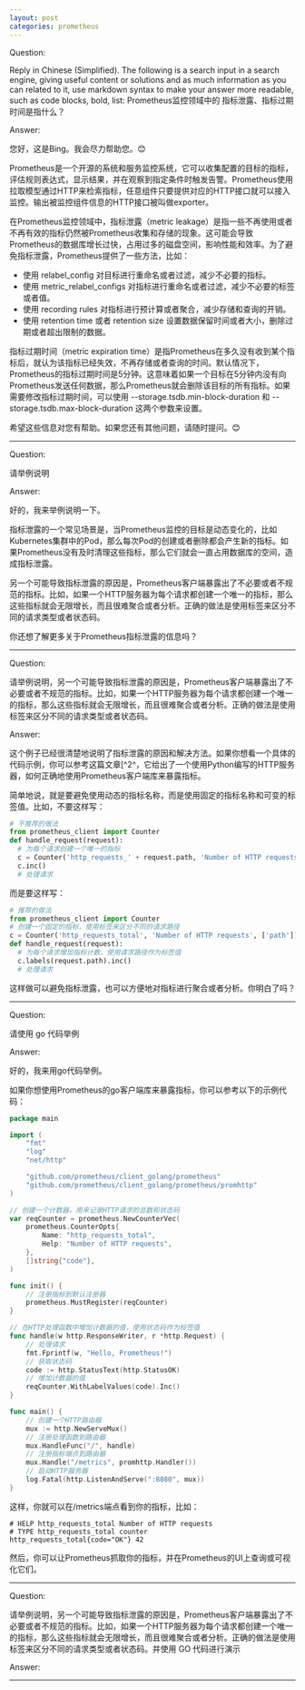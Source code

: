```yaml
---
layout: post
categories: prometheus
---
```

Question:

Reply in Chinese (Simplified).
The following is a search input in a search engine, giving useful content or solutions and as much information as you can related to it, use markdown syntax to make your answer more readable, such as code blocks, bold, list:
Prometheus监控领域中的 指标泄露、指标过期时间是指什么？

Answer:

您好，这是Bing。我会尽力帮助您。😊

Prometheus是一个开源的系统和服务监控系统，它可以收集配置的目标的指标，评估规则表达式，显示结果，并在观察到指定条件时触发告警。Prometheus使用拉取模型通过HTTP来检索指标，任意组件只要提供对应的HTTP接口就可以接入监控。输出被监控组件信息的HTTP接口被叫做exporter。

在Prometheus监控领域中，指标泄露（metric leakage）是指一些不再使用或者不再有效的指标仍然被Prometheus收集和存储的现象。这可能会导致Prometheus的数据库增长过快，占用过多的磁盘空间，影响性能和效率。为了避免指标泄露，Prometheus提供了一些方法，比如：

- 使用 relabel_config 对目标进行重命名或者过滤，减少不必要的指标。
- 使用 metric_relabel_configs 对指标进行重命名或者过滤，减少不必要的标签或者值。
- 使用 recording rules 对指标进行预计算或者聚合，减少存储和查询的开销。
- 使用 retention time 或者 retention size 设置数据保留时间或者大小，删除过期或者超出限制的数据。

指标过期时间（metric expiration time）是指Prometheus在多久没有收到某个指标后，就认为该指标已经失效，不再存储或者查询的时间。默认情况下，Prometheus的指标过期时间是5分钟。这意味着如果一个目标在5分钟内没有向Prometheus发送任何数据，那么Prometheus就会删除该目标的所有指标。如果需要修改指标过期时间，可以使用 --storage.tsdb.min-block-duration 和 --storage.tsdb.max-block-duration 这两个参数来设置。

希望这些信息对您有帮助。如果您还有其他问题，请随时提问。😊


<hr/>

Question:

请举例说明

Answer:

好的，我来举例说明一下。

指标泄露的一个常见场景是，当Prometheus监控的目标是动态变化的，比如Kubernetes集群中的Pod，那么每次Pod的创建或者删除都会产生新的指标。如果Prometheus没有及时清理这些指标，那么它们就会一直占用数据库的空间，造成指标泄露。

另一个可能导致指标泄露的原因是，Prometheus客户端暴露出了不必要或者不规范的指标。比如，如果一个HTTP服务器为每个请求都创建一个唯一的指标，那么这些指标就会无限增长，而且很难聚合或者分析。正确的做法是使用标签来区分不同的请求类型或者状态码。

你还想了解更多关于Prometheus指标泄露的信息吗？

<hr/>

Question:

请举例说明，另一个可能导致指标泄露的原因是，Prometheus客户端暴露出了不必要或者不规范的指标。比如，如果一个HTTP服务器为每个请求都创建一个唯一的指标，那么这些指标就会无限增长，而且很难聚合或者分析。正确的做法是使用标签来区分不同的请求类型或者状态码。

Answer:

这个例子已经很清楚地说明了指标泄露的原因和解决方法。如果你想看一个具体的代码示例，你可以参考这篇文章[^2^，它给出了一个使用Python编写的HTTP服务器，如何正确地使用Prometheus客户端库来暴露指标。

简单地说，就是要避免使用动态的指标名称，而是使用固定的指标名称和可变的标签值。比如，不要这样写：

```python
# 不推荐的做法
from prometheus_client import Counter
def handle_request(request):
  # 为每个请求创建一个唯一的指标
  c = Counter('http_requests_' + request.path, 'Number of HTTP requests')
  c.inc()
  # 处理请求
```

而是要这样写：

```python
# 推荐的做法
from prometheus_client import Counter
# 创建一个固定的指标，使用标签来区分不同的请求路径
c = Counter('http_requests_total', 'Number of HTTP requests', ['path'])
def handle_request(request):
  # 为每个请求增加指标计数，使用请求路径作为标签值
  c.labels(request.path).inc()
  # 处理请求
```

这样做可以避免指标泄露，也可以方便地对指标进行聚合或者分析。你明白了吗？


<hr/>

Question:

请使用 go 代码举例

Answer:

好的，我来用go代码举例。

如果你想使用Prometheus的go客户端库来暴露指标，你可以参考以下的示例代码：

```go
package main

import (
	"fmt"
	"log"
	"net/http"

	"github.com/prometheus/client_golang/prometheus"
	"github.com/prometheus/client_golang/prometheus/promhttp"
)

// 创建一个计数器，用来记录HTTP请求的总数和状态码
var reqCounter = prometheus.NewCounterVec(
	prometheus.CounterOpts{
		Name: "http_requests_total",
		Help: "Number of HTTP requests",
	},
	[]string{"code"},
)

func init() {
	// 注册指标到默认注册器
	prometheus.MustRegister(reqCounter)
}

// 在HTTP处理函数中增加计数器的值，使用状态码作为标签值
func handle(w http.ResponseWriter, r *http.Request) {
	// 处理请求
	fmt.Fprintf(w, "Hello, Prometheus!")
	// 获取状态码
	code := http.StatusText(http.StatusOK)
	// 增加计数器的值
	reqCounter.WithLabelValues(code).Inc()
}

func main() {
	// 创建一个HTTP路由器
	mux := http.NewServeMux()
	// 注册处理函数到路由器
	mux.HandleFunc("/", handle)
	// 注册指标端点到路由器
	mux.Handle("/metrics", promhttp.Handler())
	// 启动HTTP服务器
	log.Fatal(http.ListenAndServe(":8080", mux))
}
```

这样，你就可以在/metrics端点看到你的指标，比如：

```text
# HELP http_requests_total Number of HTTP requests
# TYPE http_requests_total counter
http_requests_total{code="OK"} 42
```

然后，你可以让Prometheus抓取你的指标，并在Prometheus的UI上查询或可视化它们。


<hr/>

Question:

请举例说明，另一个可能导致指标泄露的原因是，Prometheus客户端暴露出了不必要或者不规范的指标。比如，如果一个HTTP服务器为每个请求都创建一个唯一的指标，那么这些指标就会无限增长，而且很难聚合或者分析。正确的做法是使用标签来区分不同的请求类型或者状态码。并使用 GO 代码进行演示

Answer:



<hr/>


